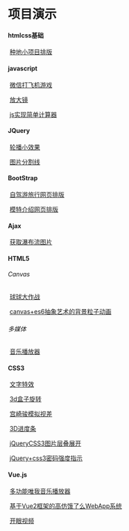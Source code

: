 # 项目演示

#### htmlcss基础  

​			[种地小项目排版](https://jhh6673633.github.io/种地小项目排版)

#### javascript

​			[微信打飞机游戏](https://jhh6673633.github.io/微信打飞机游戏)

​			[放大镜](https://jhh6673633.github.io/放大镜)

​			[js实现简单计算器](https://jhh6673633.github.io/js实现简单计算器)

#### JQuery

​			[轮播小效果](https://jhh6673633.github.io/轮播小效果)

​			[图片分割线](https://jhh6673633.github.io/图片分割线)

#### BootStrap

​			[自驾游旅行网页排版](https://jhh6673633.github.io/自驾游旅行网页排版)

​			[模特介绍网页排版](https://jhh6673633.github.io/模特介绍网页排版)

#### Ajax

​			[获取瀑布流图片]()

#### HTML5

###### 		Canvas

​			[球球大作战](https://jhh6673633.github.io/球球大作战)

​			[canvas+es6抽象艺术的背景粒子动画](https://jhh6673633.github.io/canvas+es6抽象艺术的背景粒子动画)

###### 多媒体

​			[音乐播放器](https://jhh6673633.github.io/音乐播放器)

#### CSS3

​			[文字特效](https://jhh6673633.github.io/文字特效)

​           [3d盒子旋转](https://jhh6673633.github.io/3d盒子旋转)

​		    [宫崎骏模拟视差](https://jhh6673633.github.io/宫崎骏模拟视差)	

​			[3D进度条](https://jhh6673633.github.io/3D进度条)

​			[jQueryCSS3图片层叠展开](https://jhh6673633.github.io/jQueryCSS3图片层叠展开)

​    		[jQuery+css3密码强度指示](https://jhh6673633.github.io/JQuery+css3密码强度指示)



#### Vue.js

​		[多功能唯我音乐播放器](https://jhh6673633.github.io/多功能唯我音乐播放器)

​		[基于Vue2框架的高仿饿了么WebApp系统](https://jhh6673633.github.io/基于Vue2框架的高仿饿了么WebApp系统)

​		[开眼视频](https://jhh6673633.github.io/开眼视频)

